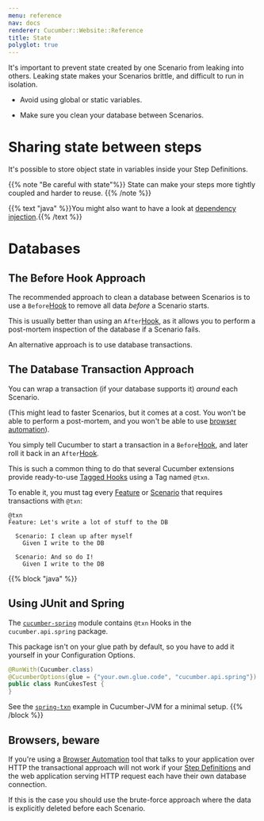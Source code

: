 ```yaml
---
menu: reference
nav: docs
renderer: Cucumber::Website::Reference
title: State
polyglot: true
---
```


It's important to prevent state created by one Scenario from leaking into others.
Leaking state makes your Scenarios brittle, and difficult to run in isolation.

* Avoid using global or static variables.

* Make sure you clean your database between Scenarios.

# Sharing state between steps

It's possible to store object state in variables inside your Step Definitions.

{{% note "Be careful with state"%}}
State can make your steps more tightly coupled and harder to reuse.
{{% /note %}}

<!--- You can follow a longer discussion [here](http://www.mail-archive.com/rspec-users@rubyforge.org/msg06268.html).
TODO: summarize relevant information from this thread? --->

{{% text "java" %}}You might also want to have a look at [dependency injection](/implementations/jvm/java-di).{{% /text %}}

# Databases

## The Before Hook Approach

The recommended approach to clean a database between Scenarios is to use a
`Before`[Hook](cucumber/#hooks) to remove all data *before* a Scenario starts.

This is usually better than using an `After`[Hook](cucumber/#hooks), as it allows
you to perform a post-mortem inspection of the database if a Scenario fails.

An alternative approach is to use database transactions.

## The Database Transaction Approach

You can wrap a transaction (if your database supports it) *around* each Scenario.

(This might lead to faster Scenarios, but it comes at a cost.
You won't be able to perform a post-mortem, and you won't be able to
use [browser automation](/browser-automation/)).

You simply tell Cucumber to start a transaction in a `Before`[Hook](/cucumber/#hooks), and later
roll it back in an `After`[Hook](/cucumber/#hooks).

This is such a common thing to do that several Cucumber extensions provide ready-to-use
[Tagged Hooks](/cucumber/#tagged-hooks) using a Tag named `@txn`.

To enable it, you must tag every [Feature](/gherkin/#feature) or [Scenario](/gherkin/#scenario) that requires
transactions with `@txn`:

```gherkin
@txn
Feature: Let's write a lot of stuff to the DB

  Scenario: I clean up after myself
    Given I write to the DB

  Scenario: And so do I!
    Given I write to the DB
```

{{% block "java" %}}
## Using JUnit and Spring

The [`cucumber-spring`](/implementations/jvm/java-di/#spring) module contains `@txn` Hooks in the `cucumber.api.spring` package.

This package isn't on your glue path by default, so you have to add it yourself in your
Configuration Options.

```java
@RunWith(Cucumber.class)
@CucumberOptions(glue = {"your.own.glue.code", "cucumber.api.spring"})
public class RunCukesTest {
}
```

See the [`spring-txn`](https://github.com/cucumber/cucumber-jvm/tree/master/examples/spring-txn) example in Cucumber-JVM for a minimal setup.
{{% /block %}}
## Browsers, beware

If you're using a [Browser Automation](/browser-automation/) tool that talks to your application over HTTP the transactional approach
will not work if your [Step Definitions](/cucumber/#step-definitions) and the web application serving HTTP request each have their own database connection.

If this is the case you should use the brute-force approach where the data is explicitly deleted before each Scenario.
